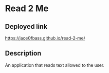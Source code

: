 # Read 2 Me

## Deployed link
https://jace0fbass.github.io/read-2-me/

## Description
An application that reads text allowed to the user.